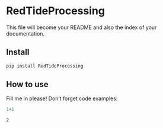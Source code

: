 # RedTideProcessing

<!-- WARNING: THIS FILE WAS AUTOGENERATED! DO NOT EDIT! -->

This file will become your README and also the index of your
documentation.

## Install

``` sh
pip install RedTideProcessing
```

## How to use

Fill me in please! Don’t forget code examples:

``` python
1+1
```

    2
